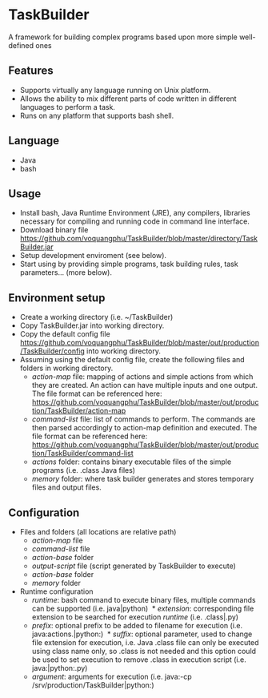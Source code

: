 # TaskBuilder
A framework for building complex programs based upon more simple well-defined ones

## Features
* Supports virtually any language running on Unix platform.
* Allows the ability to mix different parts of code written in different languages to perform a task.
* Runs on any platform that supports bash shell.

## Language
* Java
* bash

## Usage
* Install bash, Java Runtime Environment (JRE), any compilers, libraries necessary for compiling and running code in command line interface.
* Download binary file https://github.com/voquangphu/TaskBuilder/blob/master/directory/TaskBuilder.jar
* Setup development enviroment (see below).
* Start using by providing simple programs, task building rules, task parameters... (more below).

## Environment setup
* Create a working directory (i.e. ~/TaskBuilder)
* Copy TaskBuilder.jar into working directory.
* Copy the default config file https://github.com/voquangphu/TaskBuilder/blob/master/out/production/TaskBuilder/config into working directory.
* Assuming using the default config file, create the following files and folders in working directory.
  * <i>action-map</i> file: mapping of actions and simple actions from which they are created. An action can have multiple inputs and one output. The file format can be referenced here: https://github.com/voquangphu/TaskBuilder/blob/master/out/production/TaskBuilder/action-map
  * <i>command-list</i> file: list of commands to perform. The commands are then parsed accordingly to action-map definition and executed. The file format can be referenced here: https://github.com/voquangphu/TaskBuilder/blob/master/out/production/TaskBuilder/command-list
  * <i>actions</i> folder: contains binary executable files of the simple programs (i.e. .class Java files)
  * <i>memory</i> folder: where task builder generates and stores temporary files and output files.

## Configuration
* Files and folders (all locations are relative path)
  * <i>action-map</i> file
  * <i>command-list</i> file
  * <i>action-base</i> folder
  * <i>output-script</i> file (script generated by TaskBuilder to execute)
  * <i>action-base</i> folder
  * <i>memory</i> folder
* Runtime configuration
  * <i>runtime</i>: bash command to execute binary files, multiple commands can be supported (i.e. java|python)
  * <i>extension</i>: corresponding file extension to be searched for execution <i>runtime</i> (i.e. .class|.py)
  * <i>prefix</i>: optional prefix to be added to filename for execution (i.e. java:actions.|python:)
  * <i>suffix</i>: optional parameter, used to change file extension for execution, i.e. Java .class file can only be executed using class name only, so .class is not needed and this option could be used to set execution to remove .class in execution script (i.e. java:|python:.py)
  * <i>argument</i>: arguments for execution (i.e. java:-cp /srv/production/TaskBuilder|python:)
